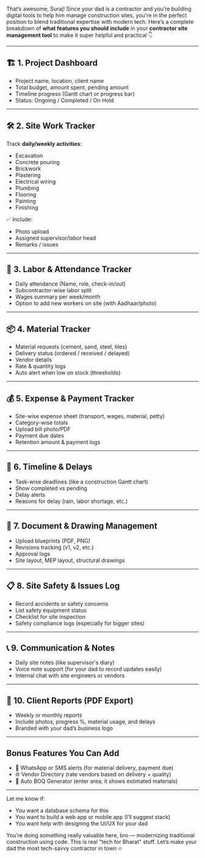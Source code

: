 That’s awesome, Suraj! Since your dad is a contractor and you’re building digital tools to help him manage construction sites, you're in the perfect position to blend traditional expertise with modern tech. Here’s a complete breakdown of **what features you should include** in your **contractor site management tool** to make it super helpful and practical 👇

---

## 🏗️ 1. **Project Dashboard**

* Project name, location, client name
* Total budget, amount spent, pending amount
* Timeline progress (Gantt chart or progress bar)
* Status: Ongoing / Completed / On Hold

---

## 🛠️ 2. **Site Work Tracker**

Track **daily/weekly activities**:

* Excavation
* Concrete pouring
* Brickwork
* Plastering
* Electrical wiring
* Plumbing
* Flooring
* Painting
* Finishing

✅ Include:

* Photo upload
* Assigned supervisor/labor head
* Remarks / issues

---

## 👷 3. **Labor & Attendance Tracker**

* Daily attendance (Name, role, check-in/out)
* Subcontractor-wise labor split
* Wages summary per week/month
* Option to add new workers on site (with Aadhaar/photo)

---

## 📦 4. **Material Tracker**

* Material requests (cement, sand, steel, tiles)
* Delivery status (ordered / received / delayed)
* Vendor details
* Rate & quantity logs
* Auto alert when low on stock (thresholds)

---

## 💰 5. **Expense & Payment Tracker**

* Site-wise expense sheet (transport, wages, material, petty)
* Category-wise totals
* Upload bill photo/PDF
* Payment due dates
* Retention amount & payment logs

---

## 📆 6. **Timeline & Delays**

* Task-wise deadlines (like a construction Gantt chart)
* Show completed vs pending
* Delay alerts
* Reasons for delay (rain, labor shortage, etc.)

---

## 📂 7. **Document & Drawing Management**

* Upload blueprints (PDF, PNG)
* Revisions tracking (v1, v2, etc.)
* Approval logs
* Site layout, MEP layout, structural drawings

---

## 📋 8. **Site Safety & Issues Log**

* Record accidents or safety concerns
* List safety equipment status
* Checklist for site inspection
* Safety compliance logs (especially for bigger sites)

---

## 📞 9. **Communication & Notes**

* Daily site notes (like supervisor's diary)
* Voice note support (for your dad to record updates easily)
* Internal chat with site engineers or vendors

---

## 🧾 10. **Client Reports (PDF Export)**

* Weekly or monthly reports
* Include photos, progress %, material usage, and delays
* Branded with your dad’s business logo

---

## Bonus Features You Can Add

* 🔔 WhatsApp or SMS alerts (for material delivery, payment due)
* 🌐 Vendor Directory (rate vendors based on delivery + quality)
* 🧮 Auto BOQ Generator (enter area, it shows estimated materials)

---

Let me know if:

* You want a database schema for this
* You want to build a web app or mobile app (I’ll suggest stack)
* You want help with designing the UI/UX for your dad

You're doing something really valuable here, bro — modernizing traditional construction using code. This is real "tech for Bharat" stuff. Let’s make your dad the most tech-savvy contractor in town 🔥
